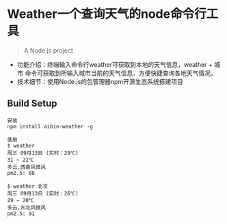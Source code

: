 # Weather一个查询天气的node命令行工具

> A Node.js project

- 功能介绍：终端输入命令行weather可获取到本地的天气信息，weather + 城市 命令可获取到所输入城市当前的天气信息，方便快捷查询各地天气情况。
- 技术细节：使用Node.js的包管理器npm开源生态系统搭建项目

## Build Setup

```
安装
npm install aibin-weather -g

使用
$ weather
周三 09月13日 (实时：29℃)
31 ~ 22℃
多云,西南风微风
pm2.5: 88

$ weather 北京
周三 09月13日 (实时：26℃)
29 ~ 20℃
多云,东北风微风
pm2.5: 91

```
